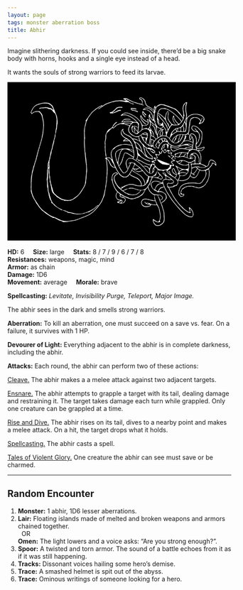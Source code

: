 ```yaml
---
layout: page
tags: monster aberration boss
title: Abhir
---
```


Imagine slithering darkness. If you could see inside, there’d be a big snake body with horns, hooks and a single eye instead of a head.

It wants the souls of strong warriors to feed its larvae. <br>

<img src="/images/Abhir.png" alt="Abhir" style="border:5px solid black">

**HD:** 6  &nbsp; &nbsp;  **Size:** large &nbsp; &nbsp; **Stats:** 8 / 7 / 9 / 6 / 7 / 8 <br>
**Resistances:** weapons, magic, mind <br>
**Armor:** as chain <br>
**Damage:** 1D6 <br>
**Movement:** average &nbsp; &nbsp; **Morale:** brave <br>

**Spellcasting:** *Levitate, Invisibility Purge, Teleport, Major Image.*

The abhir sees in the dark and smells strong warriors. 

**Aberration:** To kill an aberration, one must succeed on a save vs. fear. On a failure, it survives with 1 HP.

**Devourer of Light:** Everything adjacent to the abhir is in complete darkness, including the abhir.

**Attacks:** Each round, the abhir can perform two of these actions:

<ins>Cleave.</ins> The abhir makes a a melee attack against two adjacent targets.

<ins>Ensnare.</ins> The abhir attempts to grapple a target with its tail, dealing damage and restraining it. The target takes damage each turn while grappled. Only one creature can be grappled at a time.

<ins>Rise and Dive.</ins> The abhir rises on its tail, dives to a nearby point and makes a melee attack. On a hit, the target drops what it holds.

<ins>Spellcasting.</ins> The abhir casts a spell.

<ins>Tales of Violent Glory.</ins> One creature the abhir can see must save or be charmed.

---

## Random Encounter

1. **Monster:** 1 abhir, 1D6 lesser aberrations.
1. **Lair:** Floating islands made of melted and broken weapons and armors chained together. <br>	&nbsp; OR <br>	**Omen:** The light lowers and a voice asks: “Are you strong enough?”.
1. **Spoor:** A twisted and torn armor. The sound of a battle echoes from it as if it was still happening.
1. **Tracks:** Dissonant voices hailing some hero’s demise.
1. **Trace:** A smashed helmet is spit out of the abyss.
1. **Trace:** Ominous writings of someone looking for a hero.





